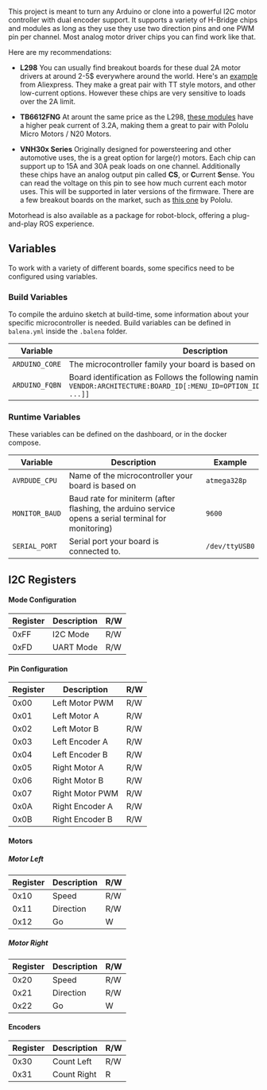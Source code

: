 This project is meant to turn any Arduino or clone into a powerful I2C motor controller with dual encoder support. It supports a variety of H-Bridge chips and modules as long as they use they use two direction pins and one PWM pin per channel. Most analog motor driver chips you can find work like that. 

Here are my recommendations:

* **L298** You can usually find breakout boards for these dual 2A motor drivers at around 2-5$ everywhere around the world. Here's an [example](https://www.aliexpress.com/item/1005001621936295.html) from Aliexpress. They make a great pair with TT style motors, and other low-current options. However these chips are very sensitive to loads over the 2A limit.

* **TB6612FNG**
	At arount the same price as the L298, [these modules](https://shop.pimoroni.com/products/tb6612fng-dual-motor-driver-carrier
) have a higher peak current of 3.2A, making them a great to pair with Pololu Micro Motors / N20 Motors. 
	
* **VNH30x Series**
	Originally designed for powersteering and other automotive uses, the is a great option for large(r) motors. Each chip can support up to 15A and 30A peak loads on one channel. Additionally these chips have an analog output pin called **CS**, or **C**urrent **S**ense. You can read the voltage on this pin to see how much current each motor uses. This will be supported in later versions of the firmware. There are a few breakout boards on the market, such as [this one](https://www.pololu.com/product/707) by Pololu.

Motorhead is also available as a package for robot-block, offering a plug-and-play ROS experience.


## Variables
To work with a variety of different boards, some specifics need to be configured using variables. 

### Build Variables 
To compile the arduino sketch at build-time, some information about your specific microcontroller is needed. 
Build variables can be defined in `balena.yml` inside the `.balena` folder.  

| Variable | Description | Example | 
| ----------- | ----------- |----------- |
| `ARDUINO_CORE` | The microcontroller family your board is based on | `arduino:avr` |
| `ARDUINO_FQBN` | Board identification as Follows the following naming convention. `VENDOR:ARCHITECTURE:BOARD_ID[:MENU_ID=OPTION_ID[,MENU2_ID=OPTION_ID ...]]` | `arduino:avr:pro:cpu=8MHzatmega328` |

### Runtime Variables
These variables can be defined on the dashboard, or in the docker compose. 

| Variable | Description | Example | 
| ----------- | ----------- |----------- |
| `AVRDUDE_CPU` | Name of the microcontroller your board is based on | `atmega328p` |
| `MONITOR_BAUD` | Baud rate for miniterm (after flashing, the arduino service opens a serial terminal for monitoring) | `9600` |
| `SERIAL_PORT` | Serial port your board is connected to. | `/dev/ttyUSB0` |


## I2C Registers
#### Mode Configuration
| Register | Description | R/W |
| ----------- | ----------- |----------- |
| 0xFF | I2C Mode | R/W 
| 0xFD | UART Mode | R/W 
#### Pin Configuration
| Register | Description | R/W |
| ----------- | ----------- | ----------- |
| 0x00 | Left Motor PWM | R/W |
| 0x01| Left Motor A | R/W |
| 0x02| Left Motor B | R/W |
| 0x03| Left Encoder A | R/W |
| 0x04| Left Encoder B | R/W |
| 0x05| Right Motor A | R/W |
| 0x06| Right Motor B | R/W |
| 0x07| Right Motor PWM | R/W |
| 0x0A| Right Encoder A | R/W |
| 0x0B| Right Encoder B | R/W |

#### Motors

##### Motor Left
| Register | Description | R/W |
| ----------- | ----------- | ----------- |
| 0x10 | Speed  | R/W |
| 0x11| Direction | R/W |
| 0x12| Go |W |

##### Motor Right
| Register | Description |  R/W |
| ----------- | ----------- | ----------- |
| 0x20 | Speed  | R/W |
| 0x21| Direction | R/W |
| 0x22| Go |W |

#### Encoders
| Register | Description |  R/W |
| ----------- | ----------- | ----------- |
| 0x30| Count Left  | R/W |
| 0x31| Count Right  |  R |
